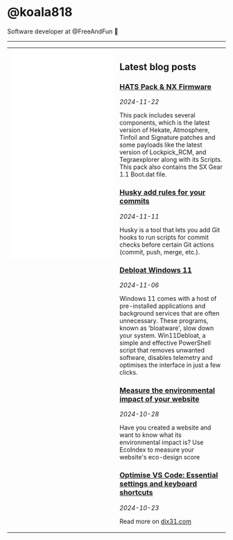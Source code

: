 # @koala818

Software developer at @FreeAndFun 👋

---

<table>
<tr>
<td valign="top" width="50%">
<img src="github-metrics.svg" alt="Metric" />
</td>
<td valign="top" width="50%">

## Latest blog posts


<!-- blog start -->
### [HATS Pack & NX Firmware](https://dix31.com/en/blog/hats-pack-and-nx-firmware-hats-pack-and-nx-firmware)
*2024-11-22*

This pack includes several components, which is the latest version of Hekate, Atmosphere, Tinfoil and Signature patches and some payloads like the latest version of Lockpick_RCM, and Tegraexplorer along with its Scripts. This pack also contains the SX Gear 1.1 Boot.dat file.

### [Husky add rules for your commits](https://dix31.com/en/blog/husky-add-rules-for-your-commits-husky-ajouter-des-regles-pour-vos-commit)
*2024-11-11*

Husky is a tool that lets you add Git hooks to run scripts for commit checks before certain Git actions (commit, push, merge, etc.).

### [Debloat Windows 11](https://dix31.com/en/blog/debloat-windows-11-debloat-windows-11)
*2024-11-06*

Windows 11 comes with a host of pre-installed applications and background services that are often unnecessary. These programs, known as ‘bloatware’, slow down your system. Win11Debloat, a simple and effective PowerShell script that removes unwanted software, disables telemetry and optimises the interface in just a few clicks.

### [Measure the environmental impact of your website](https://dix31.com/en/blog/measure-the-environmental-impact-of-your-website-mesurez-l-impact-environnemental-de-votre-site)
*2024-10-28*

Have you created a website and want to know what its environmental impact is? Use EcoIndex to measure your website's eco-design score 

### [Optimise VS Code: Essential settings and keyboard shortcuts](https://dix31.com/en/blog/optimise-vs-code-essential-settings-and-keyboard-shortcuts-optimisez-vs-code-parametres-et)
*2024-10-23*



<!-- blog end -->

Read more on [dix31.com](https://dix31.com/blog)

</td>
</tr>
</table>
